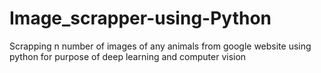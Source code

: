 # Image_scrapper-using-Python
Scrapping n number of images of any animals from google website using python for purpose of deep learning and computer vision
